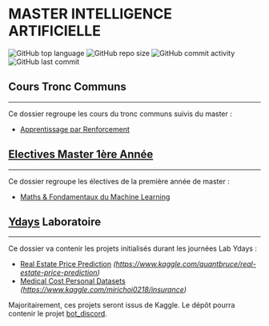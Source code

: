 # **MASTER INTELLIGENCE ARTIFICIELLE**

![GitHub top language](https://img.shields.io/github/languages/top/vivimouret29/mast1_ai)
![GitHub repo size](https://img.shields.io/github/repo-size/vivimouret29/mast1_ai)
![GitHub commit activity](https://img.shields.io/github/commit-activity/w/vivimouret29/mast1_ai)
![GitHub last commit](https://img.shields.io/github/last-commit/vivimouret29/mast1_ai)

## Cours Tronc Communs
---
Ce dossier regroupe les cours du tronc communs suivis du master :

- [Apprentissage par Renforcement](./reinforcement_learning)

  
## [Electives Master 1ère Année](./electives_fy)
---
Ce dossier regroupe les électives de la première année de master :

- [Maths & Fondamentaux du Machine Learning](./electives_fy/maths_f)

  
## [Ydays](./ydays) Laboratoire
---
Ce dossier va contenir les projets initialisés durant les journées Lab Ydays : 

- [Real Estate Price Prediction](./ydays/real_estate/) *(https://www.kaggle.com/quantbruce/real-estate-price-prediction)*
- [Medical Cost Personal Datasets](./ydays/medical_cost_personal/) *(https://www.kaggle.com/mirichoi0218/insurance)*


Majoritairement, ces projets seront issus de Kaggle.
Le dépôt pourra contenir le projet [bot_discord](https://github.com/vivimouret29/bot_discord).